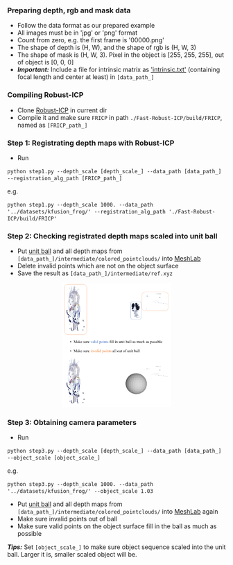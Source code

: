 ### Preparing depth, rgb and mask data
- Follow the data format as our prepared example
- All images must be in 'jpg' or 'png' format
- Count from zero, e.g. the first frame is '00000.png'
- The shape of depth is (H, W), and the shape of rgb is (H, W, 3)
- The shape of mask is (H, W, 3). Pixel in the object is [255, 255, 255], out of object is [0, 0, 0]
- <b><i>Important:</i></b> Include a file for intrinsic matrix as ['intrinsic.txt'](./files/intrinsics.txt) (containing focal length and center at least) in ```[data_path_]```

### Compiling Robust-ICP
- Clone [Robust-ICP](https://github.com/yaoyx689/Fast-Robust-ICP) in current dir
- Compile it and make sure ```FRICP``` in path ```./Fast-Robust-ICP/build/FRICP```, named as ```[FRICP_path_]```

### Step 1: Registrating depth maps with Robust-ICP
- Run
```shell
python step1.py --depth_scale [depth_scale_] --data_path [data_path_] --registration_alg_path [FRICP_path_]
```
e.g.
```shell
python step1.py --depth_scale 1000. --data_path '../datasets/kfusion_frog/' --registration_alg_path './Fast-Robust-ICP/build/FRICP'
```

### Step 2: Checking registrated depth maps scaled into unit ball
- Put [unit ball](./files/unit_ball.obj) and all depth maps from ```[data_path_]/intermediate/colored_pointclouds/``` into [MeshLab](https://www.meshlab.net/)
- Delete invalid points which are not on the object surface
- Save the result as ```[data_path_]/intermediate/ref.xyz```

<p align="center">
  <a href="">
    <img src="./files/scaled_depth.png" alt="Logo" width="50%">
  </a>
</p>

### Step 3: Obtaining camera parameters
- Run
```shell
python step3.py --depth_scale [depth_scale_] --data_path [data_path_] --object_scale [object_scale_]
```
e.g.
```shell
python step3.py --depth_scale 1000. --data_path '../datasets/kfusion_frog/' --object_scale 1.03
```
- Put [unit ball](./files/unit_ball.obj) and all depth maps from ```[data_path_]/intermediate/colored_pointclouds/``` into [MeshLab](https://www.meshlab.net/) again
- Make sure invalid points out of ball
- Make sure valid points on the object surface fill in the ball as much as possible

<b><i>Tips:</i></b> Set ```[object_scale_]``` to make sure object sequence scaled into the unit ball. Larger it is, smaller scaled object will be.